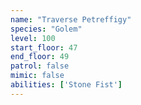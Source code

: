 ```yaml
---
name: "Traverse Petreffigy"
species: "Golem"
level: 100
start_floor: 47
end_floor: 49
patrol: false
mimic: false
abilities: ['Stone Fist']
---
```

